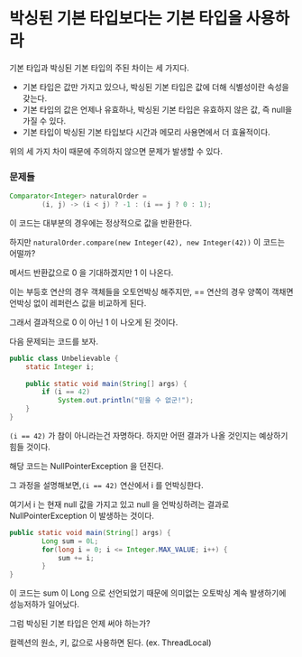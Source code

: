 # 박싱된 기본 타입보다는 기본 타입을 사용하라

기본 타입과 박싱된 기본 타입의 주된 차이는 세 가지다.
- 기본 타입은 값만 가지고 있으나, 박싱된 기본 타입은 값에 더해 식별성이란 속성을 갖는다. 
- 기본 타입의 값은 언제나 유효하나, 박싱된 기본 타입은 유효하지 않은 값, 즉 null을 가질 수 있다.
- 기본 타입이 박싱된 기본 타입보다 시간과 메모리 사용면에서 더 효율적이다.

위의 세 가지 차이 때문에 주의하지 않으면 문제가 발생할 수 있다.

### 문제들

```java
Comparator<Integer> naturalOrder =
        (i, j) -> (i < j) ? -1 : (i == j ? 0 : 1);
```
이 코드는 대부분의 경우에는 정상적으로 값을 반환한다.

하지만 `naturalOrder.compare(new Integer(42), new Integer(42))` 이 코드는 어떨까?

메서드 반환값으로 0 을 기대하겠지만 1 이 나온다.

이는 부등호 연산의 경우 객체들을 오토언박싱 해주지만, == 연산의 경우 양쪽이 객채면 언박싱 없이 레퍼런스 값을 비교하게 된다.

그래서 결과적으로 0 이 아닌 1 이 나오게 된 것이다.

다음 문제되는 코드를 보자.
```java
public class Unbelievable {
    static Integer i;
    
    public static void main(String[] args) {
        if (i == 42)
            System.out.println("믿을 수 없군!");
    }
}
```
`(i == 42)` 가 참이 아니라는건 자명하다. 하지만 어떤 결과가 나올 것인지는 예상하기 힘들 것이다.

해당 코드는 NullPointerException 을 던진다. 

그 과정을 설명해보면,`(i == 42)` 연산에서 i 를 언박싱한다. 

여기서 i 는 현재 null 값을 가지고 있고 null 을 언박싱하려는 결과로 NullPointerException 이 발생하는 것이다. 


```java
public static void main(String[] args) {
        Long sum = 0L;
        for(long i = 0; i <= Integer.MAX_VALUE; i++) {
            sum += i;
        }
}
```
이 코드는 sum 이 Long 으로 선언되었기 때문에 의미없는 오토박싱 계속 발생하기에 성능저하가 일어났다.

그럼 박싱된 기본 타입은 언제 써야 하는가?

컬렉션의 원소, 키, 값으로 사용하면 된다. (ex. ThreadLocal<Integer>)
